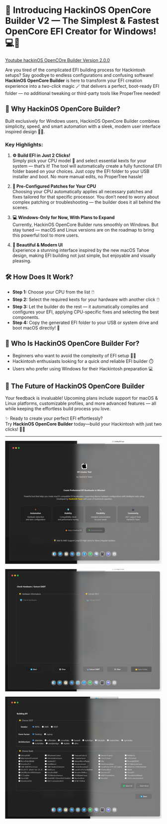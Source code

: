 # 🚀 Introducing HackinOS OpenCore Builder V2 — The Simplest & Fastest OpenCore EFI Creator for Windows! 💻🍏

[Youtube hackinOS OpenCOre Builder Version 2.0.0](https://www.youtube.com/watch?v=6PbEqjAsEPc)

Are you tired of the complicated EFI building process for Hackintosh setups? Say goodbye to endless configurations and confusing software! **HackinOS OpenCore Builder** is here to transform your EFI creation experience into a *two-click* magic 🪄 that delivers a perfect, boot-ready EFI folder — no additional tweaking or third-party tools like ProperTree needed!

## 🌟 Why HackinOS OpenCore Builder?

Built exclusively for Windows users, HackinOS OpenCore Builder combines simplicity, speed, and smart automation with a sleek, modern user interface inspired design 🌊🍎.

### Key Highlights:

1. **⚙️ Build EFI in Just 2 Clicks!**  
   Simply pick your CPU model 🤖 and select essential kexts for your system — that’s it! The tool will automatically create a fully functional EFI folder based on your choices. Just copy the EFI folder to your USB installer and boot. No more manual edits, no ProperTree hassle!

2. **🧩 Pre-Configured Patches for Your CPU**  
   Choosing your CPU automatically applies all necessary patches and fixes tailored for that specific processor. You don’t need to worry about complex patching or troubleshooting — the builder does it all behind the scenes.

3. **💻 Windows-Only for Now, With Plans to Expand**  
   Currently, HackinOS OpenCore Builder runs smoothly on Windows. But stay tuned — macOS and Linux versions are on the roadmap to bring this powerful tool to more users.

4. **🎨 Beautiful & Modern UI**  
   Experience a stunning interface inspired by the new macOS Tahoe design, making EFI building not just simple, but enjoyable and visually pleasing.

## 🛠 How Does It Work?

- **Step 1:** Choose your CPU from the list 🖱️  
- **Step 2:** Select the required kexts for your hardware with another click 🖱️  
- **Step 3:** Let the builder do the rest — it automatically compiles and configures your EFI, applying CPU-specific fixes and selecting the best components.  
- **Step 4:** Copy the generated EFI folder to your USB or system drive and boot macOS directly! 🚀

## 👤 Who Is HackinOS OpenCore Builder For?

- Beginners who want to avoid the complexity of EFI setup 🙋‍♂️  
- Hackintosh enthusiasts looking for a quick *and* reliable EFI builder ⏱️  
- Users who prefer using Windows for their Hackintosh preparation 💻  

## 🔮 The Future of HackinOS OpenCore Builder

Your feedback is invaluable! Upcoming plans include support for macOS & Linux platforms, customizable profiles, and more advanced features — all while keeping the effortless build process you love.

✨ Ready to create your perfect EFI effortlessly?  
Try **HackinOS OpenCore Builder** today—build your Hackintosh with just two clicks! 🎉🍏

---

![HackinOS OpenCore Builder](https://raw.githubusercontent.com/ihackinOS/hackinOS-OpenCore-Builder-V2/refs/heads/main/hackinOS%20OpenCore%20Builder%20V2.webp)

![HackinOS OpenCore Builder 1](https://raw.githubusercontent.com/ihackinOS/hackinOS-OpenCore-Builder-V2/refs/heads/main/hackinOS%20OpenCore%20Builder%20V2-1.webp)

![HackinOS OpenCore Builder 2](https://raw.githubusercontent.com/ihackinOS/hackinOS-OpenCore-Builder-V2/refs/heads/main/hackinOS%20OpenCore%20Builder%20V2-2.webp)
